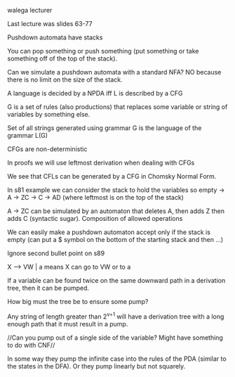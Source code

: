 walega lecturer

Last lecture was slides 63-77

Pushdown automata have stacks

You can pop something or push something (put something or take something off of the top of the stack).

Can we simulate a pushdown automata with a standard NFA? NO because there is no limit on the size of the stack.

A language is decided by a NPDA iff L is described by a CFG

G is a set of rules (also productions) that replaces some variable or string of variables by something else.

Set of all strings generated using grammar G is the language of the grammar L(G)

CFGs are non-deterministic

In proofs we will use leftmost derivation when dealing with CFGs

We see that CFLs can be generated by a CFG in Chomsky Normal Form. 

In s81 example we can consider the stack to hold the variables so empty -> A -> ZC -> C -> AD (where leftmost is on the top of the stack)

A -> ZC can be simulated by an automaton that deletes A, then adds Z then adds C (syntactic sugar). Composition of allowed operations

We can easily make a pushdown automaton accept only if the stack is empty (can put a $ symbol on the bottom of the starting stack and then ...)

Ignore second bullet point on s89

X --> VW | a means X can go to VW or to a

If a variable can be found twice on the same downward path in a derivation tree, then it can be pumped.

How big must the tree be to ensure some pump?

Any string of length greater than 2<sup>v+1</sup> will have a derivation tree with a long enough path that it must result in a pump. 

//Can you pump out of a single side of the variable? Might have something to do with CNF//

In some way they pump the infinite case into the rules of the PDA (similar to the states in the DFA). Or they pump linearly but not squarely.

